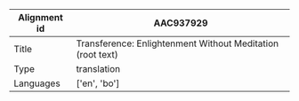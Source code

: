 |Alignment id | AAC937929
| --- | --- 
|Title | Transference: Enlightenment Without Meditation (root text) 
|Type | translation
|Languages | ['en', 'bo']